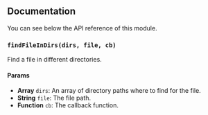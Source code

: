 ## Documentation

You can see below the API reference of this module.

### `findFileInDirs(dirs, file, cb)`
Find a file in different directories.

#### Params

- **Array** `dirs`: An array of directory paths where to find for the file.
- **String** `file`: The file path.
- **Function** `cb`: The callback function.

